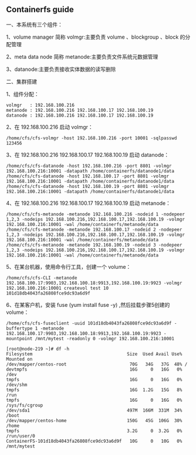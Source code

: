 ## Containerfs guide

一、本系统有三个组件：

1、volume manager 简称 volmgr:主要负责 volume 、blockgroup 、block 的分配管理 

2、meta data node 简称 metanode:主要负责文件系统元数据管理 

3、datanode:主要负责接收实体数据的读写删除 

二、集群搭建

1、组件分配：

	volmgr   : 192.168.100.216
	metanode : 192.168.100.216 192.168.100.17 192.168.100.19
	datanode : 192.168.100.216 192.168.100.17 192.168.100.19


2、在 192.168.100.216 启动 volmgr： 

	/home/cfs/cfs-volmgr -host 192.168.100.216 -port 10001 -sqlpasswd 123456 

3、在 192.168.100.216 192.168.100.17 192.168.100.19 启动 datanode：

	/home/cfs/cfs-datanode -host 192.168.100.216 -port 8801 -volmgr 192.168.100.216:10001 -datapath /home/containerfs/datanode1/data 
	/home/cfs/cfs-datanode -host 192.168.100.17 -port 8801 -volmgr 192.168.100.216:10001 -datapath /home/containerfs/datanode1/data 
	/home/cfs/cfs-datanode -host 192.168.100.19 -port 8801 -volmgr 192.168.100.216:10001 -datapath /home/containerfs/datanode1/data 

4、在 192.168.100.216 192.168.100.17 192.168.100.19 启动 metanode： 

	/home/cfs/cfs-metanode -metanode 192.168.100.216 -nodeid 1 -nodepeer 1,2,3 -nodeips 192.168.100.216,192.168.100.17,192.168.100.19 -volmgr 192.168.100.216:10001 -wal /home/containerfs/metanode/data 
	/home/cfs/cfs-metanode -metanode 192.168.100.17 -nodeid 2 -nodepeer 1,2,3 -nodeips 192.168.100.216,192.168.100.17,192.168.100.19 -volmgr 192.168.100.216:10001 -wal /home/containerfs/metanode/data 
	/home/cfs/cfs-metanode -metanode 192.168.100.19 -nodeid 3 -nodepeer 1,2,3 -nodeips 192.168.100.216,192.168.100.17,192.168.100.19 -volmgr 192.168.100.216:10001 -wal /home/containerfs/metanode/data 

5、在某台机器，使用命令行工具，创建一个 volume： 

	/home/cfs/cfs-CLI -metanode 192.168.100.17:9903,192.168.100.18:9913,192.168.100.19:9923 -volmgr 192.168.100.216:10001 createvol test 10 
	101d18db4043fa26808fce9dc93a6d9f 

6、在某客户机，安装 fuse (yum install fuse -y) ,然后挂载步骤5创建的volume：

	/home/cfs/cfs-fuseclient -uuid 101d18db4043fa26808fce9dc93a6d9f -buffertype 1 -metanode 192.168.100.17:9903,192.168.100.18:9913,192.168.100.19:9923 -mountpoint /mnt/mytest -readonly 0 -volmgr 192.168.100.216:10001 

	[root@node-219 ~]# df -h
	Filesystem                                    Size  Used Avail Use% Mounted on
	/dev/mapper/centos-root                        70G   34G   37G  48% /
	devtmpfs                                       16G     0   16G   0% /dev
	tmpfs                                          16G     0   16G   0% /dev/shm
	tmpfs                                          16G  1.2G   15G   8% /run
	tmpfs                                          16G     0   16G   0% /sys/fs/cgroup
	/dev/sda1                                     497M  166M  331M  34% /boot
	/dev/mapper/centos-home                       150G   45G  106G  30% /home
	tmpfs                                         3.2G     0  3.2G   0% /run/user/0
	ContainerFS-101d18db4043fa26808fce9dc93a6d9f   10G     0   10G   0% /mnt/mytest
